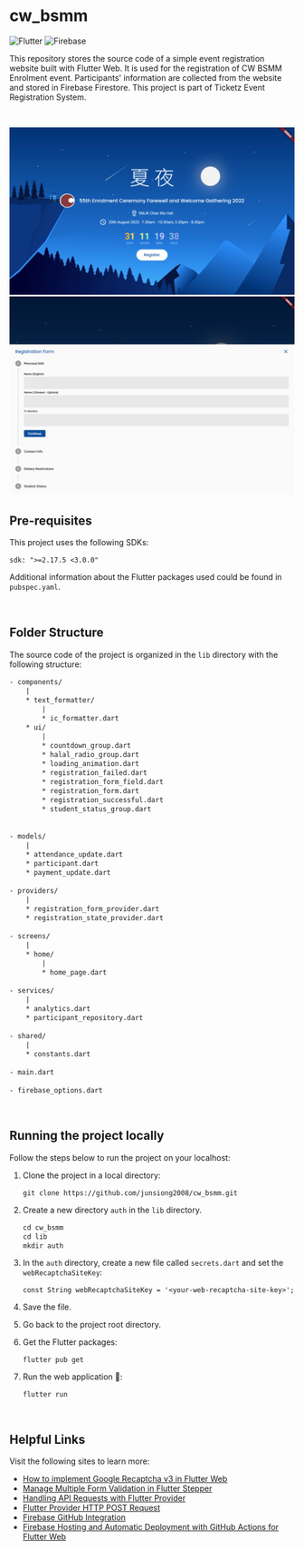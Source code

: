 # cw_bsmm
![Flutter](https://img.shields.io/badge/Flutter-%2302569B.svg?style=for-the-badge&logo=Flutter&logoColor=white) ![Firebase](https://img.shields.io/badge/Firebase-039BE5?style=for-the-badge&logo=Firebase&logoColor=white)

This repository stores the source code of a simple event registration website built with Flutter Web. It is used for the registration of CW BSMM Enrolment event. Participants' information are collected from the website and stored in Firebase Firestore. This project is part of Ticketz Event Registration System.

<br/>

![home_page](./screenshots/home.png)
![registration_form](./screenshots/registration_form.png)

## Pre-requisites
This project uses the following SDKs:
```
sdk: ">=2.17.5 <3.0.0"
```

Additional information about the Flutter packages used could be found in `pubspec.yaml`.

<br/>

## Folder Structure
The source code of the project is organized in the `lib` directory with the following structure:
```
- components/
    |
    * text_formatter/
        |
        * ic_formatter.dart
    * ui/
        |
        * countdown_group.dart
        * halal_radio_group.dart
        * loading_animation.dart
        * registration_failed.dart
        * registration_form_field.dart
        * registration_form.dart
        * registration_successful.dart
        * student_status_group.dart


- models/
    |
    * attendance_update.dart
    * participant.dart
    * payment_update.dart

- providers/
    |
    * registration_form_provider.dart
    * registration_state_provider.dart

- screens/
    |
    * home/
        |
        * home_page.dart

- services/
    |
    * analytics.dart
    * participant_repository.dart

- shared/
    |
    * constants.dart

- main.dart

- firebase_options.dart

```

<br/>

## Running the project locally
Follow the steps below to run the project on your localhost:
1. Clone the project in a local directory:
    ```
    git clone https://github.com/junsiong2008/cw_bsmm.git
    ```

2. Create a new directory `auth` in the `lib` directory.
    ```
    cd cw_bsmm
    cd lib
    mkdir auth
    ```

3. In the `auth` directory, create a new file called `secrets.dart` and set the `webRecaptchaSiteKey`:
    ```
    const String webRecaptchaSiteKey = '<your-web-recaptcha-site-key>';
    ```

4. Save the file.

5. Go back to the project root directory.

6. Get the Flutter packages:
    ```
    flutter pub get
    ```

7. Run the web application 🎉:
    ```
    flutter run
    ```

<br/>

## Helpful Links
Visit the following sites to learn more:
* [How to implement Google Recaptcha v3 in Flutter Web](https://levelup.gitconnected.com/how-to-implement-google-recaptcha-v3-in-flutter-web-38000139bbc0)
* [Manage Multiple Form Validation in Flutter Stepper](https://stackoverflow.com/questions/57995591/manage-multiple-form-validation-in-stepper-flutter
)
* [Handling API Requests with Flutter Provider](https://maneesha-erandi.medium.com/handling-api-requests-with-flutter-provider-944e3258c5ca)
* [Flutter Provider HTTP POST Request](https://www.dbestech.com/tutorials/flutter-provider-http-post-request-example-with-loading-animation)
* [Firebase GitHub Integration](https://firebase.google.com/docs/hosting/github-integration)
* [Firebase Hosting and Automatic Deployment with GitHub Actions for Flutter Web](https://medium.com/swlh/firebase-hosting-and-automatic-deployment-with-github-actions-for-flutter-web-7713b00fb620)
